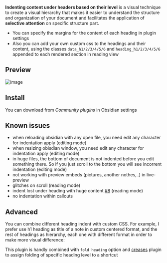 **Indenting content under headers based on their level** is a visual technique to create a visual hierarchy that makes it easier to understand the structure and organization of your document and facilitates the application of **selective attention** on specific structure part. 

- You can specify the margins for the content of each heading in plugin settings
- Also you can add your own custom css to the headings and their content, using the classes `data_h1/2/3/4/5/6` and `heading_h1/2/3/4/5/6` appended to each rendered section in reading view

## Preview

![image](https://github.com/svonjoi/obsidian-heading-level-indent/assets/58810368/bb4dcf60-edff-4c3a-9c24-a06986b888d9)

## Install

You can download from *Community plugins* in Obsidian settings

## Known issues

- when reloading obsidian with any open file, you need edit any character for indentation apply (editing mode)
- when resizing obisdian window, you need edit any character for indentation apply (editing mode)
- in huge files, the bottom of document is not indented before you edit something there. So if you just scroll to the bottom you will see incorrent indentation (editing mode)
- not working with preview embeds (pictures, another nothes,..) in live-preview
- glitches on scroll (reading mode)
- indent lost under heading with huge content [#8](https://github.com/svonjoi/obsidian-heading-level-indent/issues/8) (reading mode)
- no indentation within callouts

## Advanced

You can combine different heading indent with custom CSS. For example, I prefer use h1 heading as title of a note in custom centered format, and the rest of headings as hierarchy, each one with different format in order to make more visual difference:

This plugin is handly combined with `fold heading` option and [creases](https://github.com/liamcain/obsidian-creases) plugin to assign folding of specific heading level to a shortcut
